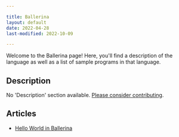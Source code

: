 ```yaml
---

title: Ballerina
layout: default
date: 2022-04-28
last-modified: 2022-10-09

---
```


Welcome to the Ballerina page! Here, you'll find a description of the language as well as a list of sample programs in that language.

## Description

No 'Description' section available. [Please consider contributing](https://github.com/TheRenegadeCoder/sample-programs-website).

## Articles

- [Hello World in Ballerina](https://sampleprograms.io/projects/hello-world/ballerina)